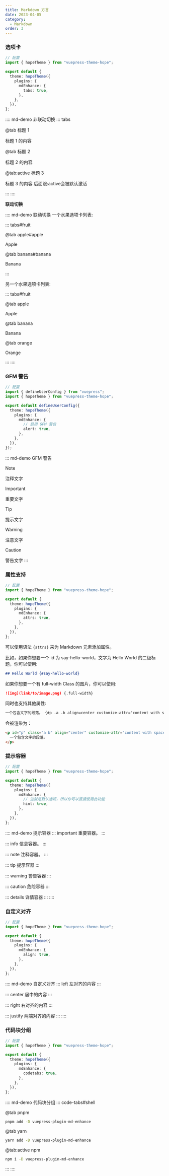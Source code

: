 ```yaml
---
title: Markdown 方言
date: 2023-04-05
category:
  - Markdown
order: 3
---
```


### 选项卡

```ts
// 配置
import { hopeTheme } from "vuepress-theme-hope";

export default {
  theme: hopeTheme({
    plugins: {
      mdEnhance: {
        tabs: true,
      },
    },
  }),
};
```



:::: md-demo 非联动切换
::: tabs

@tab 标题 1

标题 1 的内容 

@tab 标题 2

标题 2 的内容 

@tab:active 标题 3


标题 3 的内容 后面跟:active会被默认激活

:::
::::



**联动切换**


:::: md-demo 联动切换
一个水果选项卡列表:

::: tabs#fruit

@tab apple#apple

Apple

@tab banana#banana

Banana


:::

另一个水果选项卡列表:

::: tabs#fruit

@tab apple

Apple

@tab banana

Banana

@tab orange

Orange

:::
::::



### GFM 警告

```ts
// 配置
import { defineUserConfig } from "vuepress";
import { hopeTheme } from "vuepress-theme-hope";

export default defineUserConfig({
  theme: hopeTheme({
    plugins: {
      mdEnhance: {
        // 启用 GFM 警告
        alert: true,
      },
    },
  }),
});

```


::: md-demo GFM 警告
> [!note]
> 注释文字

> [!important]
> 重要文字

> [!tip]
> 提示文字

> [!warning]
> 注意文字

> [!caution]
> 警告文字
:::




### 属性支持


```ts
// 配置
import { hopeTheme } from "vuepress-theme-hope";

export default {
  theme: hopeTheme({
    plugins: {
      mdEnhance: {
        attrs: true,
      },
    },
  }),
};

```


可以使用语法 `{attrs}` 来为 Markdown 元素添加属性。

比如，如果你想要一个 id 为 say-hello-world，文字为 Hello World 的二级标题，你可以使用:
```md
## Hello World {#say-hello-world}
```

如果你想要一个有 full-width Class 的图片，你可以使用:
```md
![img](link/to/image.png) {.full-width}
```

同时也支持其他属性:
```md
一个包含文字的段落。 {#p .a .b align=center customize-attr="content with spaces"}
```

会被渲染为：
```html
<p id="p" class="a b" align="center" customize-attr="content with spaces">
  一个包含文字的段落。
</p>
```

### 提示容器


```ts
// 配置
import { hopeTheme } from "vuepress-theme-hope";

export default {
  theme: hopeTheme({
    plugins: {
      mdEnhance: {
        // 这就是默认选项，所以你可以直接使用此功能
        hint: true,
      },
    },
  }),
};

```

 
:::: md-demo 提示容器
::: important
重要容器。
:::

::: info
信息容器。
:::

::: note
注释容器。
:::

::: tip
提示容器
:::

::: warning
警告容器
:::

::: caution
危险容器
:::

::: details
详情容器
:::
::::


### 自定义对齐


```ts
// 配置
import { hopeTheme } from "vuepress-theme-hope";

export default {
  theme: hopeTheme({
    plugins: {
      mdEnhance: {
        align: true,
      },
    },
  }),
};
```


:::: md-demo 自定义对齐
::: left
左对齐的内容
:::

::: center
居中的内容
:::

::: right
右对齐的内容
:::

::: justify
两端对齐的内容
:::
::::



### 代码块分组

```ts
// 配置
import { hopeTheme } from "vuepress-theme-hope";

export default {
  theme: hopeTheme({
    plugins: {
      mdEnhance: {
        codetabs: true,
      },
    },
  }),
};

```

:::: md-demo 代码块分组
::: code-tabs#shell

@tab pnpm

```bash
pnpm add -D vuepress-plugin-md-enhance
```

@tab yarn

```bash
yarn add -D vuepress-plugin-md-enhance
```

@tab:active npm

```bash
npm i -D vuepress-plugin-md-enhance
```
:::
::::


